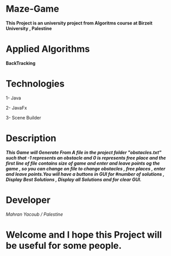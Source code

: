 # Maze-Game

**This Project is an university project from Algoritms course at Birzeit University , Palestine**

# Applied Algorithms 
   **BackTracking** 
   
# Technologies 
  1- Java 
  
  2- JavaFx
  
  3- Scene Builder
  
 # Description 
 
   ***This Game will Generate From A file in the project folder "obstacles.txt" such that -1  represents an obstacle and 
   0 is represents free place and the first line of file contains size of game and enter and leave points og the game , so you can 
   change on file to change obstacles , free places , enter and leave points.You will have a buttons in GUI for #number of solutions 
   , Display Best Solutions , Display all Solutions and for clear GUI.***
   
  # Developer 
   *Mahran Yacoub / Palestine*
   
  # Welcome and I hope this Project will be useful for some people.
